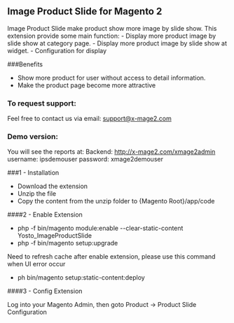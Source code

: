 ## Image Product Slide for Magento 2
Image Product Slide make product show more image by slide show.
This extension provide some main function:
    - Display more product image by slide show at category page.
    - Display more product image by slide show at widget.
    - Configuration for display

###Benefits
- Show more product for user without access to detail information.
- Make the product page become more attractive

### To request support:

Feel free to contact us via email: support@x-mage2.com

### Demo version:
You will see the reports at:
Backend: http://x-mage2.com/xmage2admin
username: ipsdemouser
password: xmage2demouser

###1 - Installation

 * Download the extension
 * Unzip the file
 * Copy the content from the unzip folder to {Magento Root}/app/code

####2 -  Enable Extension
 * php -f bin/magento module:enable --clear-static-content Yosto_ImageProductSlide
 * php -f bin/magento setup:upgrade

 Need to refresh cache after enable extension, please use this command when UI error occur
 * ph bin/magento setup:static-content:deploy

####3 - Config Extension

Log into your Magento Admin, then goto Product -> Product Slide Configuration


